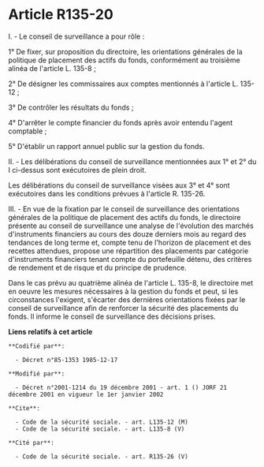 # Article R135-20

I. - Le conseil de surveillance a pour rôle :

1° De fixer, sur proposition du directoire, les orientations générales de la politique de placement des actifs du fonds,
conformément au troisième alinéa de l'article L. 135-8 ;

2° De désigner les commissaires aux comptes mentionnés à l'article L. 135-12 ;

3° De contrôler les résultats du fonds ;

4° D'arrêter le compte financier du fonds après avoir entendu l'agent comptable ;

5° D'établir un rapport annuel public sur la gestion du fonds.

II. - Les délibérations du conseil de surveillance mentionnées aux 1° et 2° du I ci-dessus sont exécutoires de plein droit.

Les délibérations du conseil de surveillance visées aux 3° et 4° sont exécutoires dans les conditions prévues à l'article R.
135-26.

III. - En vue de la fixation par le conseil de surveillance des orientations générales de la politique de placement des
actifs du fonds, le directoire présente au conseil de surveillance une analyse de l'évolution des marchés d'instruments
financiers au cours des douze derniers mois au regard des tendances de long terme et, compte tenu de l'horizon de placement
et des recettes attendues, propose une répartition des placements par catégorie d'instruments financiers tenant compte du
portefeuille détenu, des critères de rendement et de risque et du principe de prudence.

Dans le cas prévu au quatrième alinéa de l'article L. 135-8, le directoire met en oeuvre les mesures nécessaires à la gestion
du fonds et peut, si les circonstances l'exigent, s'écarter des dernières orientations fixées par le conseil de surveillance
afin de renforcer la sécurité des placements du fonds. Il informe le conseil de surveillance des décisions prises.

**Liens relatifs à cet article**

	**Codifié par**:

	  - Décret n°85-1353 1985-12-17

	**Modifié par**:

	  - Décret n°2001-1214 du 19 décembre 2001 - art. 1 () JORF 21 décembre 2001 en vigueur le 1er janvier 2002

	**Cite**:

	  - Code de la sécurité sociale. - art. L135-12 (M)
	  - Code de la sécurité sociale. - art. L135-8 (V)

	**Cité par**:

	  - Code de la sécurité sociale. - art. R135-26 (V)
